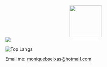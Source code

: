 <div id="header" align="center">
  <img src="https://media.giphy.com/media/M9gbBd9nbDrOTu1Mqx/giphy.gif" width="100"/>
</div>




<a href="https://github.com/kenwaymonique/github-readme-stats">
  <img align="center" src="https://github-readme-stats.vercel.app/api?username=kenwaymonique&show_icons=true&theme=radical" />
</a>

  ![Top Langs](https://github-readme-stats.vercel.app/api/top-langs/?username=kenwaymonique&layout=compact)



Email me: moniquebseixas@hotmail.com
